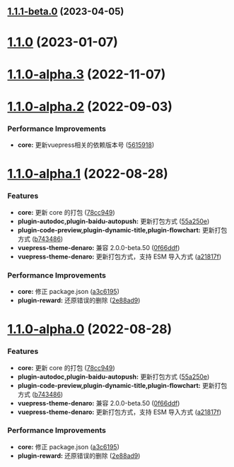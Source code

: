 ## [1.1.1-beta.0](https://github.com/denaro-org/vuepress-theme-denaro/compare/v1.1.0...v1.1.1-beta.0) (2023-04-05)

# [1.1.0](https://github.com/denaro-org/vuepress-theme-denaro/compare/v1.1.0-alpha.3...v1.1.0) (2023-01-07)

# [1.1.0-alpha.3](https://github.com/denaro-org/vuepress-theme-denaro/compare/v1.1.0-alpha.2...v1.1.0-alpha.3) (2022-11-07)

# [1.1.0-alpha.2](https://github.com/denaro-org/vuepress-theme-denaro/compare/v1.1.0-alpha.1...v1.1.0-alpha.2) (2022-09-03)

### Performance Improvements

- **core:** 更新vuepress相关的依赖版本号 ([5615918](https://github.com/denaro-org/vuepress-theme-denaro/commit/561591832dc76d90480c65fa09212665d49b0d72))

# [1.1.0-alpha.1](https://github.com/denaro-org/vuepress-theme-denaro/compare/v1.0.2-alpha.11...v1.1.0-alpha.1) (2022-08-28)

### Features

- **core:** 更新 core 的打包 ([78cc949](https://github.com/denaro-org/vuepress-theme-denaro/commit/78cc949376cef4f7cace7b4ba5dc4cc86718000c))
- **plugin-autodoc,plugin-baidu-autopush:** 更新打包方式 ([55a250e](https://github.com/denaro-org/vuepress-theme-denaro/commit/55a250e0f47dd9ff6df0739e930256a54432ec02))
- **plugin-code-preview,plugin-dynamic-title,plugin-flowchart:** 更新打包方式 ([b743486](https://github.com/denaro-org/vuepress-theme-denaro/commit/b743486c5aafefd0ee6a8de1807571c331699a4d))
- **vuepress-theme-denaro:** 兼容 2.0.0-beta.50 ([0f66ddf](https://github.com/denaro-org/vuepress-theme-denaro/commit/0f66ddffe388e2a4f69909732b2f8351e24c01e8))
- **vuepress-theme-denaro:** 更新打包方式，支持 ESM 导入方式 ([a21817f](https://github.com/denaro-org/vuepress-theme-denaro/commit/a21817f18c8a4f203bf6f6a9f25e8de5f17391bb))

### Performance Improvements

- **core:** 修正 package.json ([a3c6195](https://github.com/denaro-org/vuepress-theme-denaro/commit/a3c6195e1b2e5593c3905fae3cd998344eb60321))
- **plugin-reward:** 还原错误的删除 ([2e88ad9](https://github.com/denaro-org/vuepress-theme-denaro/commit/2e88ad9e1f125fee09bc2a75ef9695da240c5d19))

# [1.1.0-alpha.0](https://github.com/denaro-org/vuepress-theme-denaro/compare/v1.0.2-alpha.11...v1.1.0-alpha.0) (2022-08-28)

### Features

- **core:** 更新 core 的打包 ([78cc949](https://github.com/denaro-org/vuepress-theme-denaro/commit/78cc949376cef4f7cace7b4ba5dc4cc86718000c))
- **plugin-autodoc,plugin-baidu-autopush:** 更新打包方式 ([55a250e](https://github.com/denaro-org/vuepress-theme-denaro/commit/55a250e0f47dd9ff6df0739e930256a54432ec02))
- **plugin-code-preview,plugin-dynamic-title,plugin-flowchart:** 更新打包方式 ([b743486](https://github.com/denaro-org/vuepress-theme-denaro/commit/b743486c5aafefd0ee6a8de1807571c331699a4d))
- **vuepress-theme-denaro:** 兼容 2.0.0-beta.50 ([0f66ddf](https://github.com/denaro-org/vuepress-theme-denaro/commit/0f66ddffe388e2a4f69909732b2f8351e24c01e8))
- **vuepress-theme-denaro:** 更新打包方式，支持 ESM 导入方式 ([a21817f](https://github.com/denaro-org/vuepress-theme-denaro/commit/a21817f18c8a4f203bf6f6a9f25e8de5f17391bb))

### Performance Improvements

- **core:** 修正 package.json ([a3c6195](https://github.com/denaro-org/vuepress-theme-denaro/commit/a3c6195e1b2e5593c3905fae3cd998344eb60321))
- **plugin-reward:** 还原错误的删除 ([2e88ad9](https://github.com/denaro-org/vuepress-theme-denaro/commit/2e88ad9e1f125fee09bc2a75ef9695da240c5d19))

